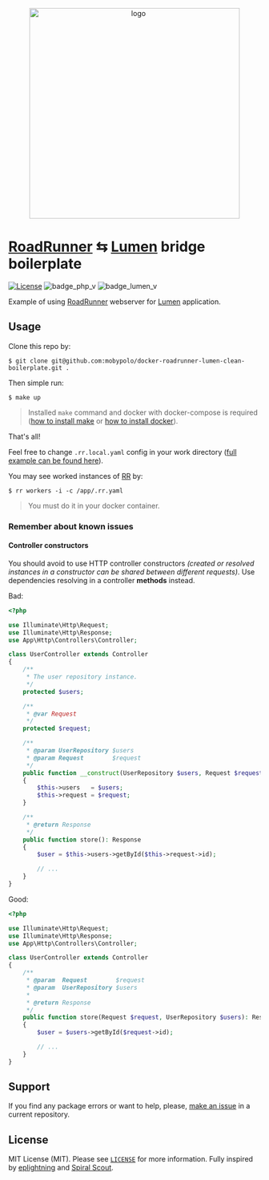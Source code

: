 <p align="center">
  <img src="https://habrastorage.org/webt/bm/x9/e6/bmx9e60tk6apotudqs6ghxvgyuk.png" alt="logo" width="420" />
</p>

# [RoadRunner][roadrunner] ⇆ [Lumen][laravel] bridge boilerplate

[![License][badge_license]][link_license]
![badge_php_v]
![badge_lumen_v]

Example of using [RoadRunner][roadrunner] webserver for [Lumen][laravel] application.

## Usage

Clone this repo by:

```shell script
$ git clone git@github.com:mobypolo/docker-roadrunner-lumen-clean-boilerplate.git .
```
Then simple run:
```shell script
$ make up
``` 
> Installed `make` command and docker with docker-compose is required ([how to install make][getmake] or [how to install docker][getdocker]).

That's all!

Feel free to change `.rr.local.yaml` config in your work directory ([full example can be found here][roadrunner_config]).

You may see worked instances of [RR][roadrunner] by:

```shell script
$ rr workers -i -c /app/.rr.yaml
```
> You must do it in your docker container.

### Remember about known issues

#### Controller constructors

You should avoid to use HTTP controller constructors _(created or resolved instances in a constructor can be shared between different requests)_. Use dependencies resolving in a controller **methods** instead.

Bad:

```php
<?php

use Illuminate\Http\Request;
use Illuminate\Http\Response;
use App\Http\Controllers\Controller;

class UserController extends Controller
{
    /**
     * The user repository instance.
     */
    protected $users;

    /**
     * @var Request
     */
    protected $request;

    /**
     * @param UserRepository $users
     * @param Request        $request
     */
    public function __construct(UserRepository $users, Request $request)
    {
        $this->users   = $users;
        $this->request = $request;
    }

    /**
     * @return Response
     */
    public function store(): Response
    {
        $user = $this->users->getById($this->request->id);

        // ...
    }
}
```

Good:

```php
<?php

use Illuminate\Http\Request;
use Illuminate\Http\Response;
use App\Http\Controllers\Controller;

class UserController extends Controller
{
    /**
     * @param  Request        $request
     * @param  UserRepository $users
     *
     * @return Response
     */
    public function store(Request $request, UserRepository $users): Response
    {
        $user = $users->getById($request->id);

        // ...
    }
}
```

## Support

If you find any package errors or want to help, please, [make an issue][link_create_issue] in a current repository.

## License

MIT License (MIT). Please see [`LICENSE`](./LICENSE) for more information. Fully inspired by [eplightning](https://github.com/eplightning) and [Spiral Scout](https://spiralscout.com).

[badge_packagist_version]:https://img.shields.io/packagist/v/spiral/roadrunner-laravel.svg?maxAge=180
[badge_php_version]:https://img.shields.io/packagist/php-v/spiral/roadrunner-laravel.svg?longCache=true
[badge_build_status]:https://img.shields.io/github/workflow/status/spiral/roadrunner-laravel/tests?maxAge=30
[badge_coverage]:https://img.shields.io/codecov/c/github/spiral/roadrunner-laravel/master.svg?maxAge=180
[badge_downloads_count]:https://img.shields.io/packagist/dt/spiral/roadrunner-laravel.svg?maxAge=180
[badge_license]:https://img.shields.io/packagist/l/spiral/roadrunner-laravel.svg?maxAge=256
[badge_php_v]:https://img.shields.io/badge/php-8.x-green
[badge_lumen_v]:https://img.shields.io/badge/lumen-8.x-brightgreen
[badge_release_date]:https://img.shields.io/github/release-date/spiral/roadrunner-laravel.svg?style=flat-square&maxAge=180
[badge_commits_since_release]:https://img.shields.io/github/commits-since/spiral/roadrunner-laravel/latest.svg?style=flat-square&maxAge=180
[badge_issues]:https://img.shields.io/github/issues/spiral/roadrunner-laravel.svg?style=flat-square&maxAge=180
[badge_pulls]:https://img.shields.io/github/issues-pr/spiral/roadrunner-laravel.svg?style=flat-square&maxAge=180
[link_releases]:https://github.com/spiral/roadrunner-laravel/releases
[link_packagist]:https://packagist.org/packages/spiral/roadrunner-laravel
[link_build_status]:https://github.com/spiral/roadrunner-laravel/actions
[link_coverage]:https://codecov.io/gh/spiral/roadrunner-laravel/
[link_changes_log]:https://github.com/spiral/roadrunner-laravel/blob/master/CHANGELOG.md
[link_issues]:https://github.com/spiral/roadrunner-laravel/issues
[link_create_issue]:https://github.com/mobypolo/docker-roadrunner-lumen-clean-boilerplate/issues/new
[link_commits]:https://github.com/spiral/roadrunner-laravel/commits
[link_pulls]:https://github.com/spiral/roadrunner-laravel/pulls
[link_license]:https://github.com/mobypolo/roadrunner-lumen/blob/main/LICENSE
[getcomposer]:https://getcomposer.org/download/
[getmake]:https://askubuntu.com/questions/161104/how-do-i-install-make
[getdocker]:https://docs.docker.com/engine/install/
[roadrunner]:https://github.com/spiral/roadrunner
[roadrunner_config]:https://github.com/spiral/roadrunner-binary/blob/master/.rr.yaml
[laravel]:https://lumen.laravel.com/
[laravel_events]:https://laravel.com/docs/events
[roadrunner-cli]:https://github.com/spiral/roadrunner-cli
[roadrunner-binary-releases]:https://github.com/spiral/roadrunner-binary/releases
[#10]:https://github.com/spiral/roadrunner-laravel/issues/10